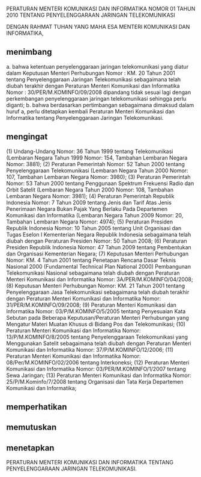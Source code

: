 PERATURAN MENTERI KOMUNIKASI DAN INFORMATIKA
NOMOR 01 TAHUN 2010
TENTANG
PENYELENGGARAAN JARINGAN TELEKOMUNIKASI

DENGAN RAHMAT TUHAN YANG MAHA ESA
MENTERI KOMUNIKASI DAN INFORMATIKA,

## menimbang
a. bahwa ketentuan penyelenggaraan jaringan telekomunikasi yang diatur dalam Keputusan Menteri Perhubungan Nomor : KM. 20 Tahun 2001 tentang Penyelenggaraan Jaringan Telekomunikasi sebagaimana telah diubah terakhir dengan Peraturan Menteri Komunikasi dan Informatika Nomor : 30/PER/M.KOMINFO/09/2008 dipandang tidak sesuai lagi dengan perkembangan penyelenggaraan jaringan telekomunikasi sehingga perlu diganti;
b. bahwa berdasarkan pertimbangan sebagaimana dimaksud dalam huruf a, perlu ditetapkan kembali Peraturan Menteri Komunikasi dan Informatika tentang Penyelenggaraan Jaringan Telekomunikasi.

## mengingat
(1) Undang-Undang Nomor: 36 Tahun 1999 tentang Telekomunikasi (Lembaran Negara Tahun 1999 Nomor: 154, Tambahan Lembaran Negara Nomor: 3881);
(2) Peraturan Pemerintah Nomor: 52 Tahun 2000 tentang Penyelenggaraan Telekomunikasi (Lembaran Negara Tahun 2000 Nomor: 107, Tambahan Lembaran Negara Nomor: 3980);
(3) Peraturan Pemerintah Nomor: 53 Tahun 2000 tentang Penggunaan Spektrum Frekuensi Radio dan Orbit Satelit (Lembaran Negara Tahun 2000 Nomor: 108, Tambahan Lembaran Negara Nomor: 3981);
(4) Peraturan Pemerintah Republik Indonesia Nomor: 7 Tahun 2009 tentang Jenis dan Tarif Atas Jenis Penerimaan Negara Bukan Pajak Yang Berlaku Pada Departemen Komunikasi dan Informatika (Lembaran Negara Tahun 2009 Nomor: 20, Tambahan Lembaran Negara Nomor: 4974);
(5) Peraturan Presiden Republik Indonesia Nomor: 10 Tahun 2005 tentang Unit Organisasi dan Tugas Eselon I Kementerian Negara Republik Indonesia sebagaimana telah diubah dengan Peraturan Presiden Nomor: 50 Tahun 2008;
(6) Peraturan Presiden Republik Indonesia Nomor: 47 Tahun 2009 tentang Pembentukan dan Organisasi Kementerian Negara;
(7) Keputusan Menteri Perhubungan Nomor: KM. 4 Tahun 2001 tentang Penetapan Rencana Dasar Teknis Nasional 2000 (Fundamental Technical Plan National 2000) Pembangunan Telekomunikasi Nasional sebagaimana telah diubah dengan Peraturan Menteri Komunikasi dan Informatika Nomor: 3A/PER/M.KOMINFO/04/2008;
(8) Keputusan Menteri Perhubungan Nomor: KM. 21 Tahun 2001 tentang Penyelenggaraan Jasa Telekomunikasi sebagaimana telah diubah terakhir dengan Peraturan Menteri Komunikasi dan Informatika Nomor: 31/PER/M.KOMINFO/09/2008;
(9) Peraturan Menteri Komunikasi dan Informatika Nomor: 03/P/M.KOMINFO/5/2005 tentang Penyesuaian Kata Sebutan pada Beberapa Keputusan/Peraturan Menteri Perhubungan yang Mengatur Materi Muatan Khusus di Bidang Pos dan Telekomunikasi;
(10) Peraturan Menteri Komunikasi dan Informatika Nomor: 13/P/M.KOMINFO/8/2005 tentang Penyelenggaraan Telekomunikasi yang Menggunakan Satelit sebagaimana telah diubah dengan Peraturan Menteri Komunikasi dan Informatika Nomor: 37/P/M.KOMINFO/12/2006;
(11) Peraturan Menteri Komunikasi dan Informatika Nomor: 08/Per/M.KOMINFO/02/2006 tentang Interkoneksi;
(12) Peraturan Menteri Komunikasi dan Informatika Nomor: 03/PER/M.KOMINFO/1/2007 tentang Sewa Jaringan;
(13) Peraturan Menteri Komunikasi dan Informatika Nomor: 25/P/M.Kominfo/7/2008 tentang Organisasi dan Tata Kerja Departemen Komunikasi dan Informatika;

## memperhatikan

## memutuskan

## menetapkan

PERATURAN MENTERI KOMUNIKASI DAN INFORMATIKA TENTANG PENYELENGGARAAN JARINGAN TELEKOMUNIKASI.